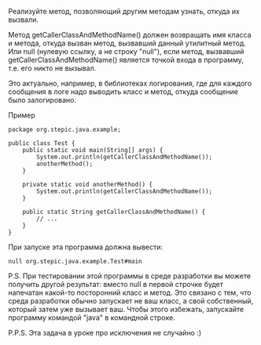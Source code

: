 Реализуйте метод, позволяющий другим методам узнать, откуда их вызвали.

Метод getCallerClassAndMethodName() должен возвращать имя класса и метода, откуда вызван метод, вызвавший данный утилитный метод. Или null (нулевую ссылку, а не строку "null"), если метод, вызвавший getCallerClassAndMethodName() является точкой входа в программу, т.е. его никто не вызывал.

Это актуально, например, в библиотеках логирования, где для каждого сообщения в логе надо выводить класс и метод, откуда сообщение было залогировано.

Пример

```
package org.stepic.java.example;

public class Test {
    public static void main(String[] args) {
        System.out.println(getCallerClassAndMethodName());
        anotherMethod();
    }

    private static void anotherMethod() {
        System.out.println(getCallerClassAndMethodName());
    }

    public static String getCallerClassAndMethodName() {
        // ...
    }
}
```

При запуске эта программа должна вывести:

`null
org.stepic.java.example.Test#main
`

P.S. При тестировании этой программы в среде разработки вы можете получить другой результат: вместо null в первой строчке будет напечатан какой-то посторонний класс и метод. Это связано с тем, что среда разработки обычно запускает не ваш класс, а свой собственный, который затем уже вызывает ваш. Чтобы этого избежать, запускайте программу командой "java" в командной строке.

P.P.S. Эта задача в уроке про исключения не случайно :)